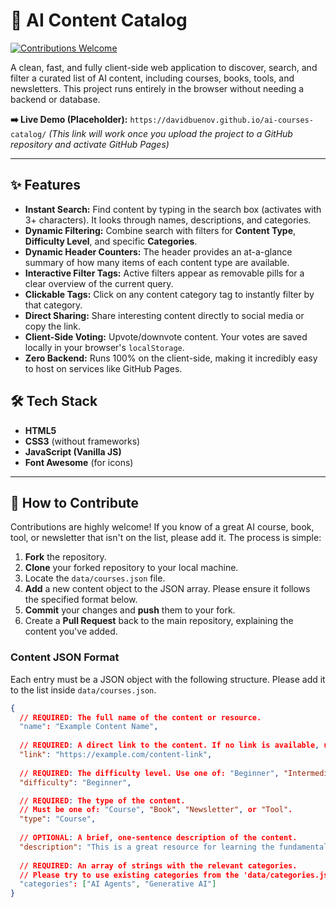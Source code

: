 # 🤖 AI Content Catalog

[![Contributions Welcome](https://img.shields.io/badge/contributions-welcome-brightgreen.svg?style=flat-square)](https://github.com/davidbuenov/ai-courses-catalog/pulls)

A clean, fast, and fully client-side web application to discover, search, and filter a curated list of AI content, including courses, books, tools, and newsletters. This project runs entirely in the browser without needing a backend or database.

**➡️ Live Demo (Placeholder):** `https://davidbuenov.github.io/ai-courses-catalog/` *(This link will work once you upload the project to a GitHub repository and activate GitHub Pages)*

---

## ✨ Features

*   **Instant Search:** Find content by typing in the search box (activates with 3+ characters). It looks through names, descriptions, and categories.
*   **Dynamic Filtering:** Combine search with filters for **Content Type**, **Difficulty Level**, and specific **Categories**.
*   **Dynamic Header Counters:** The header provides an at-a-glance summary of how many items of each content type are available.
*   **Interactive Filter Tags:** Active filters appear as removable pills for a clear overview of the current query.
*   **Clickable Tags:** Click on any content category tag to instantly filter by that category.
*   **Direct Sharing:** Share interesting content directly to social media or copy the link.
*   **Client-Side Voting:** Upvote/downvote content. Your votes are saved locally in your browser's `localStorage`.
*   **Zero Backend:** Runs 100% on the client-side, making it incredibly easy to host on services like GitHub Pages.

## 🛠️ Tech Stack

*   **HTML5**
*   **CSS3** (without frameworks)
*   **JavaScript (Vanilla JS)**
*   **Font Awesome** (for icons)

---

## 🚀 How to Contribute

Contributions are highly welcome! If you know of a great AI course, book, tool, or newsletter that isn't on the list, please add it. The process is simple:

1.  **Fork** the repository.
2.  **Clone** your forked repository to your local machine.
3.  Locate the `data/courses.json` file.
4.  **Add** a new content object to the JSON array. Please ensure it follows the specified format below.
5.  **Commit** your changes and **push** them to your fork.
6.  Create a **Pull Request** back to the main repository, explaining the content you've added.

### Content JSON Format

Each entry must be a JSON object with the following structure. Please add it to the list inside `data/courses.json`.

```json
{
  // REQUIRED: The full name of the content or resource.
  "name": "Example Content Name",
  
  // REQUIRED: A direct link to the content. If no link is available, use null.
  "link": "https://example.com/content-link", 
  
  // REQUIRED: The difficulty level. Use one of: "Beginner", "Intermediate", "Advanced", or "Unspecified".
  "difficulty": "Beginner",

  // REQUIRED: The type of the content. 
  // Must be one of: "Course", "Book", "Newsletter", or "Tool".
  "type": "Course",
  
  // OPTIONAL: A brief, one-sentence description of the content.
  "description": "This is a great resource for learning the fundamentals of X.",
  
  // REQUIRED: An array of strings with the relevant categories.
  // Please try to use existing categories from the 'data/categories.json' file if possible.
  "categories": ["AI Agents", "Generative AI"] 
}
